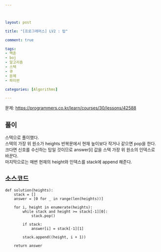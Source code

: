```yaml
---



layout: post

title: "[프로그래머스] LV2 : 탑"

comment: true

tags:
- 백준
- boj
- 알고리즘
- 스택
- 큐
- 문제
- 파이썬

categories: [Algorithms]

---
```



문제: https://programmers.co.kr/learn/courses/30/lessons/42588
  
## 풀이
스택으로 풀이했다.  
스택의 가장 위 원소가 heights 반복문에서 현재 높이보다 작거나 같으면 pop을 한다.  
크다면 신호를 수신하는 탑일 것이므로 answer[i] 값을 스택 가장 위 원소의 인덱스로 바꾼다.  
마지막으로는 매번 현재의 height와 인덱스를 stack에 append 해준다.  


## 소스코드
```
def solution(heights):
    stack = []
    answer = [0 for _ in range(len(heights))]
    
    for i, height in enumerate(heights):
        while stack and height >= stack[-1][0]:
            stack.pop()
        
        if stack:
            answer[i] = stack[-1][1]

        stack.append((height, i + 1))
        
    return answer
```

